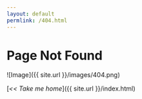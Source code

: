 ```yaml
---
layout: default
permlink: /404.html
---
```


# Page Not Found

![Image]({{ site.url }}/images/404.png)

[*<< Take me home*]({{ site.url }}/index.html)
